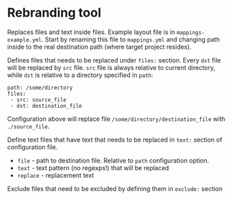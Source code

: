 Rebranding tool
===============

Replaces files and text inside files. Example layout file is in `mappings-example.yml`. Start by renaming this file to `mappings.yml` and changing
path inside to the real destination path (where target project resides).

Defines files that needs to be replaced under `files:` section. Every `dst` file will be replaced by `src` file. `src` file is always relative to current directory, while `dst` is relative to a directory specified in `path`:

```
path: /some/directory
files:
 - src: source_file
 - dst: destination_file
```

Configuration above will replace file `/some/directory/destination_file` with `./source_file`. 

Define text files that have text that needs to be replaced in `text:` section of configuration file. 
* `file` - path to destination file. Relative to `path` configuration option.
* `text` - text pattern (no regexps!) that will be replaced
* `replace` - replacement text

Exclude files that need to be excluded by defining them in `exclude:` section
